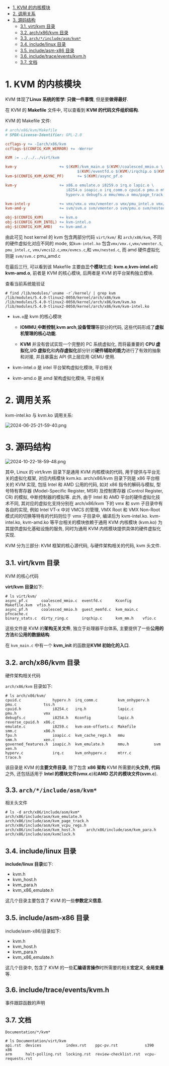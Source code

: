 <!-- @import "[TOC]" {cmd="toc" depthFrom=1 depthTo=6 orderedList=false} -->

<!-- code_chunk_output -->

- [1. KVM 的内核模块](#1-kvm-的内核模块)
- [2. 调用关系](#2-调用关系)
- [3. 源码结构](#3-源码结构)
  - [3.1. virt/kvm 目录](#31-virtkvm-目录)
  - [3.2. arch/x86/kvm 目录](#32-archx86kvm-目录)
  - [3.3. `arch/*/include/asm/kvm*`](#33-archincludeasmkvm)
  - [3.4. include/linux 目录](#34-includelinux-目录)
  - [3.5. include/asm-x86 目录](#35-includeasm-x86-目录)
  - [3.6. include/trace/events/kvm.h](#36-includetraceeventskvmh)
  - [3.7. 文档](#37-文档)

<!-- /code_chunk_output -->

# 1. KVM 的内核模块

KVM 体现了**Linux 系统的哲学**: **只做一件事情**, 但是要**做得最好**.

在 KVM 的 **Makefile** 文件中, 可以查看到 **KVM 的代码文件组织结构**.

KVM 的 Makefile 文件:

```makefile
# arch/x86/kvm/Makefile
# SPDX-License-Identifier: GPL-2.0

ccflags-y += -Iarch/x86/kvm
ccflags-$(CONFIG_KVM_WERROR) += -Werror

KVM := ../../../virt/kvm

kvm-y                   += $(KVM)/kvm_main.o $(KVM)/coalesced_mmio.o \
                                $(KVM)/eventfd.o $(KVM)/irqchip.o $(KVM)/vfio.o
kvm-$(CONFIG_KVM_ASYNC_PF)      += $(KVM)/async_pf.o

kvm-y                   += x86.o emulate.o i8259.o irq.o lapic.o \
                           i8254.o ioapic.o irq_comm.o cpuid.o pmu.o mtrr.o \
                           hyperv.o debugfs.o mmu/mmu.o mmu/page_track.o

kvm-intel-y             += vmx/vmx.o vmx/vmenter.o vmx/pmu_intel.o vmx/vmcs12.o vmx/evmcs.o vmx/nested.o
kvm-amd-y               += svm/svm.o svm/vmenter.o svm/pmu.o svm/nested.o svm/avic.o svm/sev.o

obj-$(CONFIG_KVM)       += kvm.o
obj-$(CONFIG_KVM_INTEL) += kvm-intel.o
obj-$(CONFIG_KVM_AMD)   += kvm-amd.o
```

由此可见 host kernel 的 kvm 包含两部分代码 `virt/kvm/` 和 `arch/x86/kvm`, 不同的硬件虚拟化对应不同的 mode, 如`kvm-intel.ko` 包含`vmx/vmx.c`,`vmx/vmenter.S`, `pmu_intel.c`, `vmx/vmcs12.c`,`vmx/evmcs.c`,和 `vmx/nested.c`, 而 amd 硬件虚拟化则是 `svm/svm.c` pmu_amd.c

在最后三行, 可以看到该 Makefile 主要由**三个模块**生成: **kvm.o**,**kvm\-intel.o**和**kvm-amd.o**, 前者是 KVM 的核心模块, 后两者是 KVM 的平台架构独立模块.

查看当前系统能验证

```
# find /lib/modules/`uname -r`/kernel/ | grep kvm
/lib/modules/5.4.0-tlinux2-0050/kernel/arch/x86/kvm
/lib/modules/5.4.0-tlinux2-0050/kernel/arch/x86/kvm/kvm.ko
/lib/modules/5.4.0-tlinux2-0050/kernel/arch/x86/kvm/kvm-intel.ko
```

- `kvm.o`是 kvm 的核心模块

  - **IOMMU**,**中断控制**,**kvm arch**,**设备管理**等部分的代码, 这些代码形成了**虚拟机管理的核心功能**.

  - **KVM** 并没有尝试实现一个完整的 PC 系统虚拟化, 而将最重要的 **CPU 虚拟化**,**I/O 虚拟化**和**内存虚拟化**部分针对**硬件辅助的能力**进行了有效的抽象和对接, 并且暴露出 API 供上层应用 QEMU 使用.

- kvm-intel.o 是 intel 平台架构虚拟化模块, 平台相关

- kvm-amd.o 是 amd 架构虚拟化模块, 平台相关

# 2. 调用关系

kvm-intel.ko 与 kvm.ko 调用关系:

![2024-06-25-21-59-40.png](./images/2024-06-25-21-59-40.png)

# 3. 源码结构

![2024-10-22-18-59-48.png](./images/2024-10-22-18-59-48.png)

其中, Linux 的 virt/kvm 目录下是通用 KVM 内核模块的代码, 用于提供与平台无关的虚拟化框架, 对应内核模块 kvm.ko. arch/x86/kvm 目录下则是 x86 平台相关的 KVM 实现, 包括 Intel 和 AMD 公用的代码, 如对 x86 指令的解码与模拟, 型号特有寄存器 (Model-Specific Register, MSR) 及控制寄存器 (Control Register, CR) 的模拟, 中断控制器的模拟等. 此外, 由于 Intel 和 AMD 平台的硬件虚拟化技术不同, 其对应的虚拟化支持分别在 arch/x86/kvm 下的 vmx 和 svm 子目录中有各自的实现, 例如 Intel VT-x 中对 VMCS 的管理, VMX Root 和 VMX Non-Root 模式间的切换等特有的代码则位于 vmx 子目录中, 编译后为 kvm-intel.ko. kvm-intel.ko, kvm-amd.ko 等平台相关的模块依赖于通用 KVM 内核模块 (kvm.ko) 为其提供虚拟化基础设施的服务, 同时为通用 KVM 内核模块提供具体的硬件虚拟化实现.

KVM 分为三部分: KVM 框架的核心源代码, 与硬件架构相关的代码, kvm 头文件.

## 3.1. virt/kvm 目录

KVM 的核心代码

**virt/kvm 目录**如下:

```
# ls virt/kvm/
async_pf.c      coalesced_mmio.c  eventfd.c      Kconfig     Makefile.kvm  vfio.h
async_pf.h      coalesced_mmio.h  guest_memfd.c  kvm_main.c  pfncache.c
binary_stats.c  dirty_ring.c      irqchip.c      kvm_mm.h    vfio.c
```

这些文件是 KVM 的**架构无关文件**, 独立于处理器平台体系, 主要提供了一些**公用的方法**和**公用的数据结构**.

在 `kvm_main.c` 中有一个 **kvm\_init** 的函数是**KVM 初始化的入口**.

## 3.2. arch/x86/kvm 目录

硬件架构相关代码

`arch/x86/kvm` 目录如下:

```
# ls arch/x86/kvm/
cpuid.c              hyperv.h  irq_comm.c         kvm_onhyperv.h  pmu.c            tss.h
cpuid.h              i8254.c   irq.h              lapic.c         pmu.h            vmx
debugfs.c            i8254.h   Kconfig            lapic.h         reverse_cpuid.h  x86.c
emulate.c            i8259.c   kvm-asm-offsets.c  Makefile        smm.c            x86.h
fpu.h                ioapic.c  kvm_cache_regs.h   mmu             smm.h            xen.c
governed_features.h  ioapic.h  kvm_emulate.h      mmu.h           svm              xen.h
hyperv.c             irq.c     kvm_onhyperv.c     mtrr.c          trace.h
```

该目录是 KVM 的**主要文件目录**, 除了包含 **x86 架构** KVM 所需要的**头文件, 代码**之外, 还包括适用于 **Intel 的模块文件(vmx.c**)和**AMD 芯片的模块文件(svm.c**).

## 3.3. `arch/*/include/asm/kvm*`

相关头文件

```
# ls -d arch/x86/include/asm/kvm*
arch/x86/include/asm/kvm_emulate.h  arch/x86/include/asm/kvm_page_track.h  arch/x86/include/asm/kvm_vcpu_regs.h
arch/x86/include/asm/kvm_host.h     arch/x86/include/asm/kvm_para.h        arch/x86/include/asm/kvmclock.h
```

## 3.4. include/linux 目录

**include/linux 目录**如下:

- kvm.h
- kvm\_host.h
- kvm\_para.h
- kvm\_x86\_emulate.h

这几个目录主要包含了 KVM 的一些**参数定义信息**.

## 3.5. include/asm-x86 目录

include/asm\-x86/目录如下:

- kvm.h
- kvm\_host.h
- kvm\_para.h
- kvm\_x86\_emulate.h

这几个目录中, 包含了 KVM 的一些**汇编语言操作**时所需要的相关**宏定义**, **全局变量**等.

## 3.6. include/trace/events/kvm.h

事件跟踪函数的声明

## 3.7. 文档

```
Documentation/*/kvm*
```

```
# ls Documentation/virt/kvm
api.rst  devices           index.rst    ppc-pv.rst            s390               x86
arm      halt-polling.rst  locking.rst  review-checklist.rst  vcpu-requests.rst
```
